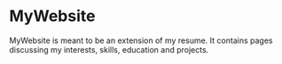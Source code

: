# MyWebsite
MyWebsite is meant to be an extension of my resume. It contains pages discussing my
interests, skills, education and projects.
